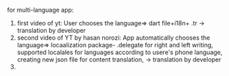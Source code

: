 for multi-language app:
1. first video of yt: User chooses the language=> dart file+i18n+ .tr  -> translation by developer
2. second video of YT by hasan norozi: App automatically chooses the language=> locaalization package- .delegate for right and left writing, supported localales for languages according to usere's phone language, creating new json file for content translation, -> translation by developer
3. 
